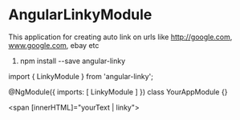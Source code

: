 # AngularLinkyModule
This application for creating auto link on urls like http://google.com, www.google.com, ebay etc

1. npm install --save angular-linky

import { LinkyModule } from 'angular-linky';
 
@NgModule({
  imports: [
    LinkyModule
  ]
})
class YourAppModule {}

<span [innerHTML]="yourText | linky"></span>
